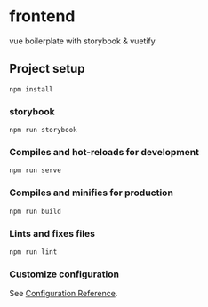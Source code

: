 # frontend
vue boilerplate with storybook & vuetify

## Project setup
```
npm install
```
### storybook 
```
npm run storybook
```
### Compiles and hot-reloads for development
```
npm run serve
```

### Compiles and minifies for production
```
npm run build
```

### Lints and fixes files
```
npm run lint
```


### Customize configuration
See [Configuration Reference](https://cli.vuejs.org/config/).
